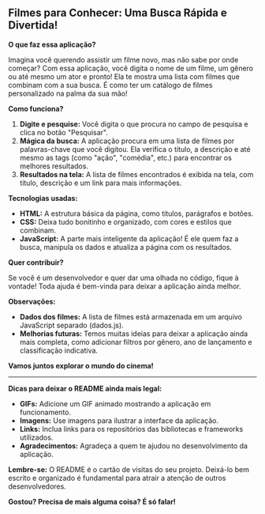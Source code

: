 ## Filmes para Conhecer: Uma Busca Rápida e Divertida!

**O que faz essa aplicação?**

Imagina você querendo assistir um filme novo, mas não sabe por onde começar? Com essa aplicação, você digita o nome de um filme, um gênero ou até mesmo um ator e pronto! Ela te mostra uma lista com filmes que combinam com a sua busca. É como ter um catálogo de filmes personalizado na palma da sua mão! 

**Como funciona?**

1. **Digite e pesquise:** Você digita o que procura no campo de pesquisa e clica no botão "Pesquisar".
2. **Mágica da busca:** A aplicação procura em uma lista de filmes por palavras-chave que você digitou. Ela verifica o título, a descrição e até mesmo as tags (como "ação", "comédia", etc.) para encontrar os melhores resultados.
3. **Resultados na tela:** A lista de filmes encontrados é exibida na tela, com título, descrição e um link para mais informações.

**Tecnologias usadas:**

* **HTML:** A estrutura básica da página, como títulos, parágrafos e botões.
* **CSS:** Deixa tudo bonitinho e organizado, com cores e estilos que combinam.
* **JavaScript:** A parte mais inteligente da aplicação! É ele quem faz a busca, manipula os dados e atualiza a página com os resultados.

**Quer contribuir?**

Se você é um desenvolvedor e quer dar uma olhada no código, fique à vontade! Toda ajuda é bem-vinda para deixar a aplicação ainda melhor. 

**Observações:**

* **Dados dos filmes:** A lista de filmes está armazenada em um arquivo JavaScript separado (dados.js). 
* **Melhorias futuras:** Temos muitas ideias para deixar a aplicação ainda mais completa, como adicionar filtros por gênero, ano de lançamento e classificação indicativa.

**Vamos juntos explorar o mundo do cinema!** 

---

**Dicas para deixar o README ainda mais legal:**

* **GIFs:** Adicione um GIF animado mostrando a aplicação em funcionamento.
* **Imagens:** Use imagens para ilustrar a interface da aplicação.
* **Links:** Inclua links para os repositórios das bibliotecas e frameworks utilizados.
* **Agradecimentos:** Agradeça a quem te ajudou no desenvolvimento da aplicação.

**Lembre-se:** O README é o cartão de visitas do seu projeto. Deixá-lo bem escrito e organizado é fundamental para atrair a atenção de outros desenvolvedores. 

**Gostou? Precisa de mais alguma coisa? É só falar!**
